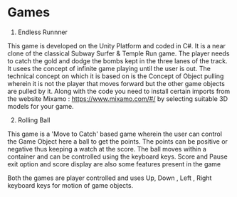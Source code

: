 # Games

1. Endless Runnner

This game is developed on the Unity Platform and coded in C#. It is a near clone of the classical Subway Surfer & Temple Run game. The player needs to catch the gold and dodge the bombs kept in the three lanes of the track. It usees the concept of infinite game playing until the user is out. The technical concept on which it is based on is the Concept of Object pulling wherein it is not the player that moves forward but the other game objects are pulled by it. Along with the code you need to install certain imports from the website Mixamo : https://www.mixamo.com/#/ by selecting suitable 3D models for your game.

2. Rolling Ball

This game is a 'Move to Catch' based game wherein the user can control the Game Object here a ball to get the points. The points can be positive or negative thus keeping a watch at the score. The ball moves within a container and can be controlled using the keyboard keys. Score and Pause exit option and score display are also some features present in the game


Both the games are player controlled and uses Up, Down , Left , Right keyboard keys for motion of game objects.

